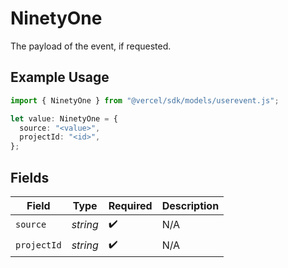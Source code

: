 # NinetyOne

The payload of the event, if requested.

## Example Usage

```typescript
import { NinetyOne } from "@vercel/sdk/models/userevent.js";

let value: NinetyOne = {
  source: "<value>",
  projectId: "<id>",
};
```

## Fields

| Field              | Type               | Required           | Description        |
| ------------------ | ------------------ | ------------------ | ------------------ |
| `source`           | *string*           | :heavy_check_mark: | N/A                |
| `projectId`        | *string*           | :heavy_check_mark: | N/A                |